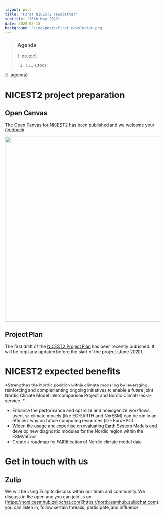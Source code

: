 ```yaml
---
layout: post
title: "First NICEST2 newsletter"
subtitle: "15th May 2020"
date: 2020-05-15
background: '/img/posts/first_newsletter.png'
---
```


> ### Agenda
> {:.no_toc}
> 1. TOC
> {:toc}
>
{: .agenda}

# NICEST2 project preparation

## Open Canvas

The [Open Canvas](https://nordicesmhub.github.io/nicest2/2020/03/31/canvas.html) for NICEST2 has been published and we welcome [your feedback](https://github.com/NordicESMhub/nicest2/issues/new).

<img src="https://nordicesmhub.github.io/nicest2/img/posts/open_canvas.png" width="600"/>

## Project Plan

The first draft of the [NICEST2 Project Plan](https://nordicesmhub.github.io/nicest2/2020/05/04/plan.html) has been recently published. It will be regularly updated before the start of the project (June 2020).

# NICEST2 expected benefits

*Strengthen the Nordic position within climate modeling by leveraging, reinforcing and complementing ongoing initiatives to enable a future joint Nordic Climate Model Intercomparison Project and Nordic Climate-as-a-service.
*

- Enhance the performance and optimize and homogenize workflows used, so climate models (like EC-EARTH and NorESM) can be run in an efficient way on future computing resources (like EuroHPC).
- Widen the usage and expertise on evaluating Earth System Models and develop new diagnostic modules for the Nordic region within the ESMValTool
- Create a roadmap for FAIRification of Nordic climate model data


# Get in touch with us

## Zulip

We will be using Zulip to discuss within our team and community. We discuss in the open and you can join us on [https://nordicesmhub.zulipchat.com](https://nordicesmhub.zulipchat.com): you can listen in, follow certain threads, participate, and influence.

